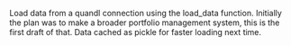Load data from a quandl connection using the load_data function. Initially the plan was to make a broader portfolio management system, this is the first draft of that. Data cached as pickle for faster loading next time.
